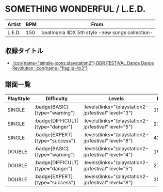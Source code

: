 # SOMETHING WONDERFUL / L.E.D.

|Artist|BPM|From|
|------|---|----|
|L.E.D.|150|beatmania IIDX 5th style -new songs collection-|

## 収録タイトル

- [:icon{name="simple-icons:playstation2"} DDR FESTIVAL Dance Dance Revolution :icon{name="flag:jp-4x3"}](/playstation2-jp/festival)

## 譜面一覧

|PlayStyle|Difficulty|Levels|Notes|Movie|
|---------|----------|------|-----|-----|
|SINGLE| :badge[BASIC]{type="warning"}| :levels{links="/playstation2-jp/festival" level="3"}|195/86||
|SINGLE| :badge[DIFFICULT]{type="danger"}| :levels{links="/playstation2-jp/festival" level="5"}|276/98||
|SINGLE| :badge[EXPERT]{type="success"}| :levels{links="/playstation2-jp/festival" level="8"}|422/44||
|DOUBLE| :badge[BASIC]{type="warning"}| :levels{links="/playstation2-jp/festival" level="4"}|195/86||
|DOUBLE| :badge[DIFFICULT]{type="danger"}| :levels{links="/playstation2-jp/festival" level="5"}|276/82||
|DOUBLE| :badge[EXPERT]{type="success"}| :levels{links="/playstation2-jp/festival" level="8"}|354/137||
